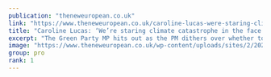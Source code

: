 ```yaml
---
publication: "theneweuropean.co.uk"
link: "https://www.theneweuropean.co.uk/caroline-lucas-were-staring-climate-catastrophe-in-the-face-and-sunak-is-looking-the-other-way/"
title: "Caroline Lucas: ‘We’re staring climate catastrophe in the face and Sunak is looking the other way’"
excerpt: "The Green Party MP hits out as the PM dithers over whether to attend COP27, and points to real environmental leadership elsewhere"
image: "https://www.theneweuropean.co.uk/wp-content/uploads/sites/2/2022/11/GettyImages-1244080666-e1667228202277.jpg"
group: pro
rank: 1
---
```

